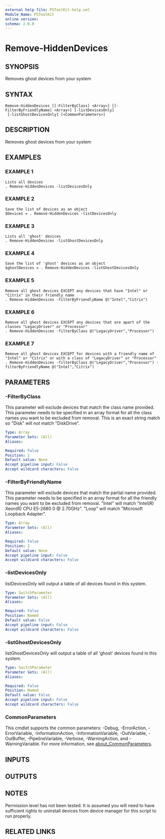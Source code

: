 ```yaml
---
external help file: PSToolKit-help.xml
Module Name: PSToolKit
online version:
schema: 2.0.0
---
```


# Remove-HiddenDevices

## SYNOPSIS
Removes ghost devices from your system

## SYNTAX

```
Remove-HiddenDevices [[-FilterByClass] <Array>] [[-FilterByFriendlyName] <Array>] [-listDevicesOnly]
 [-listGhostDevicesOnly] [<CommonParameters>]
```

## DESCRIPTION
Removes ghost devices from your system

## EXAMPLES

### EXAMPLE 1
```
Lists all devices
. Remove-HiddenDevices -listDevicesOnly
```

### EXAMPLE 2
```
Save the list of devices as an object
$Devices = . Remove-HiddenDevices -listDevicesOnly
```

### EXAMPLE 3
```
Lists all 'ghost' devices
. Remove-HiddenDevices -listGhostDevicesOnly
```

### EXAMPLE 4
```
Save the list of 'ghost' devices as an object
$ghostDevices = . Remove-HiddenDevices -listGhostDevicesOnly
```

### EXAMPLE 5
```
Remove all ghost devices EXCEPT any devices that have "Intel" or "Citrix" in their friendly name
. Remove-HiddenDevices -filterByFriendlyName @("Intel","Citrix")
```

### EXAMPLE 6
```
Remove all ghost devices EXCEPT any devices that are apart of the classes "LegacyDriver" or "Processor"
. Remove-HiddenDevices -filterByClass @("LegacyDriver","Processor")
```

### EXAMPLE 7
```
Remove all ghost devices EXCEPT for devices with a friendly name of "Intel" or "Citrix" or with a class of "LegacyDriver" or "Processor"
. Remove-HiddenDevices -filterByClass @("LegacyDriver","Processor") -filterByFriendlyName @("Intel","Citrix")
```

## PARAMETERS

### -FilterByClass
This parameter will exclude devices that match the class name provided.
This parameter needs to be specified in an array format for all the class names you want to be excluded from removal.
This is an exact string match so "Disk" will not match "DiskDrive".

```yaml
Type: Array
Parameter Sets: (All)
Aliases:

Required: False
Position: 1
Default value: None
Accept pipeline input: False
Accept wildcard characters: False
```

### -FilterByFriendlyName
This parameter will exclude devices that match the partial name provided.
This parameter needs to be specified in an array format for all the friendly names you want to be excluded from removal.
"Intel" will match "Intel(R) Xeon(R) CPU E5-2680 0 @ 2.70GHz".
"Loop" will match "Microsoft Loopback Adapter".

```yaml
Type: Array
Parameter Sets: (All)
Aliases:

Required: False
Position: 2
Default value: None
Accept pipeline input: False
Accept wildcard characters: False
```

### -listDevicesOnly
listDevicesOnly will output a table of all devices found in this system.

```yaml
Type: SwitchParameter
Parameter Sets: (All)
Aliases:

Required: False
Position: Named
Default value: False
Accept pipeline input: False
Accept wildcard characters: False
```

### -listGhostDevicesOnly
listGhostDevicesOnly will output a table of all 'ghost' devices found in this system.

```yaml
Type: SwitchParameter
Parameter Sets: (All)
Aliases:

Required: False
Position: Named
Default value: False
Accept pipeline input: False
Accept wildcard characters: False
```

### CommonParameters
This cmdlet supports the common parameters: -Debug, -ErrorAction, -ErrorVariable, -InformationAction, -InformationVariable, -OutVariable, -OutBuffer, -PipelineVariable, -Verbose, -WarningAction, and -WarningVariable. For more information, see [about_CommonParameters](http://go.microsoft.com/fwlink/?LinkID=113216).

## INPUTS

## OUTPUTS

## NOTES
Permission level has not been tested. 
It is assumed you will need to have sufficient rights to uninstall devices from device manager for this script to run properly.

## RELATED LINKS
